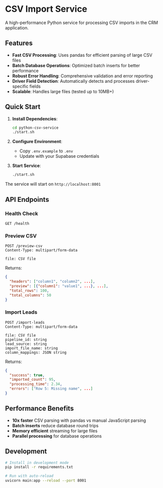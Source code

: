 # CSV Import Service

A high-performance Python service for processing CSV imports in the CRM application.

## Features

- **Fast CSV Processing**: Uses pandas for efficient parsing of large CSV files
- **Batch Database Operations**: Optimized batch inserts for better performance
- **Robust Error Handling**: Comprehensive validation and error reporting
- **Driver Field Detection**: Automatically detects and processes driver-specific fields
- **Scalable**: Handles large files (tested up to 10MB+)

## Quick Start

1. **Install Dependencies**:
   ```bash
   cd python-csv-service
   ./start.sh
   ```

2. **Configure Environment**:
   - Copy `.env.example` to `.env`
   - Update with your Supabase credentials

3. **Start Service**:
   ```bash
   ./start.sh
   ```

The service will start on `http://localhost:8001`

## API Endpoints

### Health Check
```
GET /health
```

### Preview CSV
```
POST /preview-csv
Content-Type: multipart/form-data

file: CSV file
```

Returns:
```json
{
  "headers": ["column1", "column2", ...],
  "preview": [{"column1": "value1", ...}, ...],
  "total_rows": 100,
  "total_columns": 50
}
```

### Import Leads
```
POST /import-leads
Content-Type: multipart/form-data

file: CSV file
pipeline_id: string
lead_source: string
import_file_name: string
column_mappings: JSON string
```

Returns:
```json
{
  "success": true,
  "imported_count": 95,
  "processing_time": 2.34,
  "errors": ["Row 5: Missing name", ...]
}
```

## Performance Benefits

- **10x faster** CSV parsing with pandas vs manual JavaScript parsing
- **Batch inserts** reduce database round trips
- **Memory efficient** streaming for large files
- **Parallel processing** for database operations

## Development

```bash
# Install in development mode
pip install -r requirements.txt

# Run with auto-reload
uvicorn main:app --reload --port 8001
```
